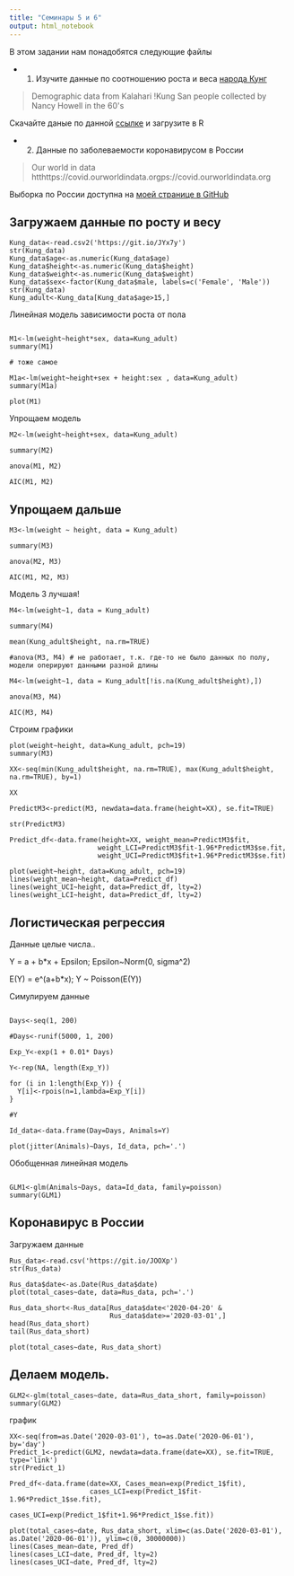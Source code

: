 ```yaml
---
title: "Семинары 5 и 6"
output: html_notebook
---
```


В этом задании нам понадобятся следующие файлы

- 1. Изучите данные по соотношению роста и веса [народа Кунг](https://ru.wikipedia.org/wiki/%D0%9A%D1%83%D0%BD%D0%B3_(%D0%BD%D0%B0%D1%80%D0%BE%D0%B4))

> Demographic data from Kalahari !Kung San people collected by Nancy Howell in the 60's

Скачайте даные по данной [ссылке](https://git.io/JYx7y) и загрузите в R

- 2. Данные по заболеваемости коронавирусом в России

> Our world in data htthttps://covid.ourworldindata.orgps://covid.ourworldindata.org

Выборка по России доступна на [моей странице в GitHub](https://git.io/JOOXp)

## Загружаем данные по росту и весу

```{r}
Kung_data<-read.csv2('https://git.io/JYx7y')
str(Kung_data)
Kung_data$age<-as.numeric(Kung_data$age)
Kung_data$height<-as.numeric(Kung_data$height)
Kung_data$weight<-as.numeric(Kung_data$weight)
Kung_data$sex<-factor(Kung_data$male, labels=c('Female', 'Male'))
str(Kung_data)
Kung_adult<-Kung_data[Kung_data$age>15,]

```
Линейная модель зависимости роста от пола
```{r}

M1<-lm(weight~height*sex, data=Kung_adult)
summary(M1)

# тоже самое

M1a<-lm(weight~height+sex + height:sex , data=Kung_adult)
summary(M1a)

plot(M1)

```
Упрощаем модель

```{r}
M2<-lm(weight~height+sex, data=Kung_adult)

summary(M2)

anova(M1, M2)

AIC(M1, M2)
```
## Упрощаем дальше

```{r}
M3<-lm(weight ~ height, data = Kung_adult)

summary(M3)

anova(M2, M3)

AIC(M1, M2, M3)
```
Модель 3 лучшая!
```{r}
M4<-lm(weight~1, data = Kung_adult)

summary(M4)

mean(Kung_adult$height, na.rm=TRUE)

#anova(M3, M4) # не работает, т.к. где-то не было данных по полу, модели оперируют данными разной длины

M4<-lm(weight~1, data = Kung_adult[!is.na(Kung_adult$height),])

anova(M3, M4) 

AIC(M3, M4)

```

Строим графики

```{r}
plot(weight~height, data=Kung_adult, pch=19)
summary(M3)

XX<-seq(min(Kung_adult$height, na.rm=TRUE), max(Kung_adult$height, na.rm=TRUE), by=1)

XX

PredictM3<-predict(M3, newdata=data.frame(height=XX), se.fit=TRUE)

str(PredictM3)

Predict_df<-data.frame(height=XX, weight_mean=PredictM3$fit,
                      weight_LCI=PredictM3$fit-1.96*PredictM3$se.fit,
                      weight_UCI=PredictM3$fit+1.96*PredictM3$se.fit)

plot(weight~height, data=Kung_adult, pch=19)
lines(weight_mean~height, data=Predict_df)
lines(weight_UCI~height, data=Predict_df, lty=2)
lines(weight_LCI~height, data=Predict_df, lty=2)

```
## Логистическая регрессия

Данные целые числа..

Y = a + b*x + Epsilon; Epsilon~Norm(0, sigma^2)

E(Y) = e^(a+b*x); Y ~ Poisson(E(Y))

Симулируем данные

```{r}

Days<-seq(1, 200)

#Days<-runif(5000, 1, 200)

Exp_Y<-exp(1 + 0.01* Days)

Y<-rep(NA, length(Exp_Y))

for (i in 1:length(Exp_Y)) {
  Y[i]<-rpois(n=1,lambda=Exp_Y[i])
}

#Y

Id_data<-data.frame(Day=Days, Animals=Y)

plot(jitter(Animals)~Days, Id_data, pch='.')

```
Обобщенная линейная модель

```{r}

GLM1<-glm(Animals~Days, data=Id_data, family=poisson)
summary(GLM1)

```
## Коронавирус в России
Загружаем данные

```{r}
Rus_data<-read.csv('https://git.io/JOOXp')
str(Rus_data)

Rus_data$date<-as.Date(Rus_data$date)
plot(total_cases~date, data=Rus_data, pch='.')

Rus_data_short<-Rus_data[Rus_data$date<'2020-04-20' &
                         Rus_data$date>='2020-03-01',]
head(Rus_data_short)
tail(Rus_data_short)

plot(total_cases~date, Rus_data_short)

```
## Делаем модель.
```{r}
GLM2<-glm(total_cases~date, data=Rus_data_short, family=poisson)
summary(GLM2)
```
график

```{r}
XX<-seq(from=as.Date('2020-03-01'), to=as.Date('2020-06-01'), by='day')
Predict_1<-predict(GLM2, newdata=data.frame(date=XX), se.fit=TRUE, type='link')
str(Predict_1)

Pred_df<-data.frame(date=XX, Cases_mean=exp(Predict_1$fit),
                    cases_LCI=exp(Predict_1$fit-1.96*Predict_1$se.fit),
                    cases_UCI=exp(Predict_1$fit+1.96*Predict_1$se.fit))

plot(total_cases~date, Rus_data_short, xlim=c(as.Date('2020-03-01'), as.Date('2020-06-01')), ylim=c(0, 30000000))
lines(Cases_mean~date, Pred_df)
lines(cases_LCI~date, Pred_df, lty=2)
lines(cases_UCI~date, Pred_df, lty=2)

```